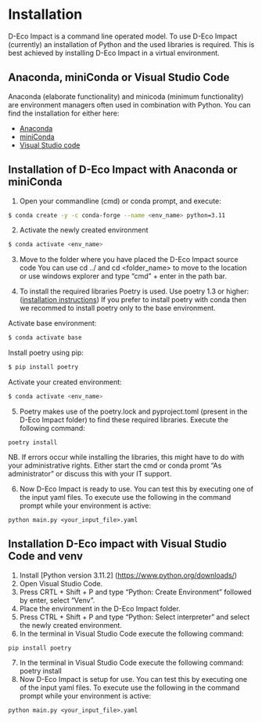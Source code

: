 # Installation 
D-Eco Impact is a command line operated model. To use D-Eco Impact (currently) an installation of Python and the used libraries is required. This is best achieved by installing D-Eco Impact in a virtual environment.


## Anaconda, miniConda or Visual Studio Code
Anaconda (elaborate functionality) and minicoda (minimum functionality) are environment managers often used in combination with Python. You can find the installation for either here:

- [Anaconda](https://docs.anaconda.com/anaconda/install/windows/)
- [miniConda](https://docs.conda.io/en/main/miniconda.html)
- [Visual Studio code](https://code.visualstudio.com/download)

## Installation of D-Eco Impact with Anaconda or miniConda

1.	Open your commandline (cmd) or conda prompt, and execute:
  ```sh
  $ conda create -y -c conda-forge --name <env_name> python=3.11
  ```

2.	Activate the newly created environment
  ```sh
  $ conda activate <env_name>
  ```

3.	Move to the folder where you have placed the D-Eco Impact source code
You can use cd ../ and cd <folder_name> to move to the location or use windows explorer and type “cmd” + enter in the path bar.

4.	To install the required libraries Poetry is used. 
Use poetry 1.3 or higher: ([installation instructions](https://python-poetry.org/docs/#installation))
If you prefer to install poetry with conda then we recommed to install poetry only to the base environment.

Activate base environment:
```sh
$ conda activate base
```
Install poetry using pip:
```sh
$ pip install poetry
```
Activate your created environment:
```sh
$ conda activate <env_name>
```

5. Poetry makes use of the poetry.lock and pyproject.toml (present in the D-Eco Impact folder) to find these required libraries.
Execute the following command:
  ```
  poetry install
  ```
NB. If errors occur while installing the libraries, this might have to do with your administrative rights. Either start the cmd or conda promt “As administrator” or discuss this with your IT support.

6.	Now D-Eco Impact is ready to use. You can test this by executing one of the input yaml files.
To execute use the following in the command prompt while your environment is active:
  ```
  python main.py <your_input_file>.yaml
  ```

## Installation D-Eco impact with Visual Studio Code and venv

1.	Install [Python version 3.11.2] (https://www.python.org/downloads/)
2.	Open Visual Studio Code.
3.	Press CRTL + Shift + P and type “Python: Create Environment” followed by enter, select “Venv”.
4.	Place the environment in the D-Eco Impact folder.
5.	Press CTRL + Shift + P and type “Python: Select interpreter” and select the newly created environment.
6.	In the terminal in Visual Studio Code execute the following command:
  ```
  pip install poetry
  ```
7.	In the terminal in Visual Studio Code execute the following command:
poetry install
6.	Now D-Eco Impact is setup for use. You can test this by executing one of the input yaml files.
To execute use the following in the command prompt while your environment is active:
  ```
  python main.py <your_input_file>.yaml
  ```

